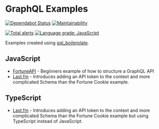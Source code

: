 # GraphQL Examples

[![Dependabot Status](https://api.dependabot.com/badges/status?host=github&repo=matt-riley/graphql_examples)](https://dependabot.com) [![Maintainability](https://api.codeclimate.com/v1/badges/68c6ee28f8c1134e6ed5/maintainability)](https://codeclimate.com/github/matt-riley/graphql_examples/maintainability)

[![Total alerts](https://img.shields.io/lgtm/alerts/g/matt-riley/graphql_examples.svg?logo=lgtm&logoWidth=18)](https://lgtm.com/projects/g/matt-riley/graphql_examples/alerts/) [![Language grade: JavaScript](https://img.shields.io/lgtm/grade/javascript/g/matt-riley/graphql_examples.svg?logo=lgtm&logoWidth=18)](https://lgtm.com/projects/g/matt-riley/graphql_examples/context:javascript)

Examples created using [gql_boilerplate](https://github.com/matt-riley/gql_boilerplate).

## JavaScript

- [FortuneAPI](./js/fortune-api) - Beginners example of how to structure a GraphQL API
- [Last.fm](./js/lastfm/) - Introduces adding an API token to the context and more complicated Schema than the Fortune Cookie example.

## TypeScript

- [Last.fm](./typescript/lastfm/) - Introduces adding an API token to the context and more complicated Schema than the Fortune Cookie example but using TypeScript instead of JavaScript.
 
